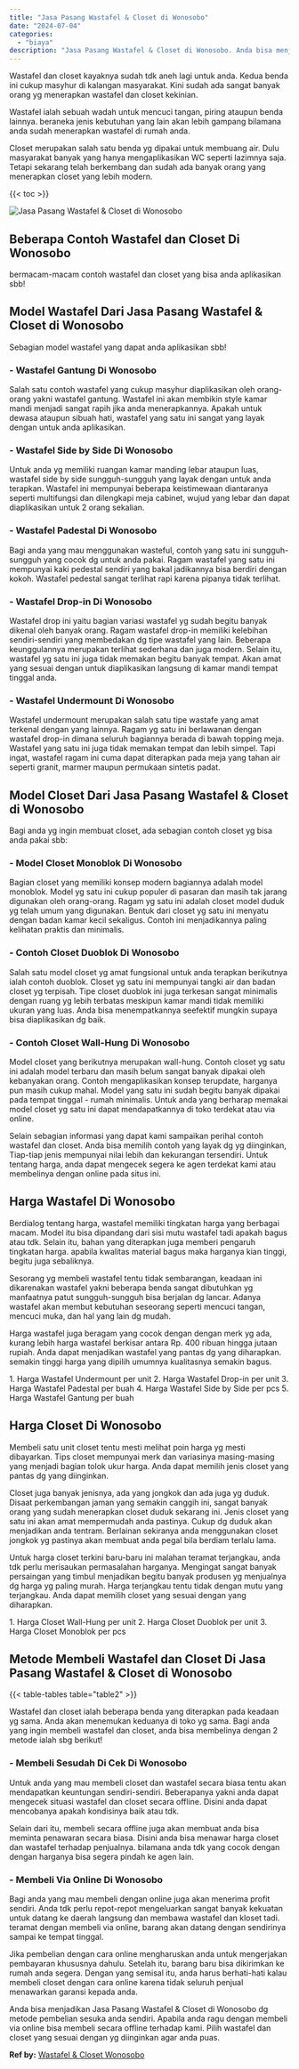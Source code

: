 ```yaml
---
title: "Jasa Pasang Wastafel & Closet di Wonosobo"
date: "2024-07-04"
categories: 
  - "biaya"
description: "Jasa Pasang Wastafel & Closet di Wonosobo. Anda bisa menjadikan Jasa Pasang Wastafel & Closet di Wonosobo dg metode pembelian sesuka anda sendiri. Apabila an..."
---
```


Wastafel dan closet kayaknya sudah tdk aneh lagi untuk anda. Kedua benda ini cukup masyhur di kalangan masyarakat. Kini sudah ada sangat banyak orang yg menerapkan wastafel dan closet kekinian.

Wastafel ialah sebuah wadah untuk mencuci tangan, piring ataupun benda lainnya. beraneka jenis kebutuhan yang lain akan lebih gampang bilamana anda sudah menerapkan wastafel di rumah anda.

Closet merupakan salah satu benda yg dipakai untuk membuang air. Dulu masyarakat banyak yang hanya mengaplikasikan WC seperti lazimnya saja. Tetapi sekarang telah berkembang dan sudah ada banyak orang yang menerapkan closet yang lebih modern.

{{< toc >}}

![Jasa Pasang Wastafel & Closet di Wonosobo](/images/wastafel-closet-murah61.png)

## Beberapa Contoh Wastafel dan Closet Di Wonosobo

bermacam-macam contoh wastafel dan closet yang bisa anda aplikasikan sbb!

## Model Wastafel Dari Jasa Pasang Wastafel & Closet di Wonosobo

Sebagian model wastafel yang dapat anda aplikasikan sbb!

### \- Wastafel Gantung Di Wonosobo

Salah satu contoh wastafel yang cukup masyhur diaplikasikan oleh orang-orang yakni wastafel gantung. Wastafel ini akan membikin style kamar mandi menjadi sangat rapih jika anda menerapkannya. Apakah untuk dewasa ataupun sibuah hati, wastafel yang satu ini sangat yang layak dengan untuk anda aplikasikan.

### \- Wastafel Side by Side Di Wonosobo

Untuk anda yg memiliki ruangan kamar manding lebar ataupun luas, wastafel side by side sungguh-sungguh yang layak dengan untuk anda terapkan. Wastafel ini mempunyai beberapa keistimewaan diantaranya seperti multifungsi dan dilengkapi meja cabinet, wujud yang lebar dan dapat diaplikasikan untuk 2 orang sekalian.

### \- Wastafel Padestal Di Wonosobo

Bagi anda yang mau menggunakan wasteful, contoh yang satu ini sungguh-sungguh yang cocok dg untuk anda pakai. Ragam wastafel yang satu ini mempunyai kaki pedestal sendiri yang bakal jadikannya bisa berdiri dengan kokoh. Wastafel pedestal sangat terlihat rapi karena pipanya tidak terlihat.

### \- Wastafel Drop-in Di Wonosobo

Wastafel drop ini yaitu bagian variasi wastafel yg sudah begitu banyak dikenal oleh banyak orang. Ragam wastafel drop-in memiliki kelebihan sendiri-sendiri yang membedakan dg tipe wastafel yang lain. Beberapa keunggulannya merupakan terlihat sederhana dan juga modern. Selain itu, wastafel yg satu ini juga tidak memakan begitu banyak tempat. Akan amat yang sesuai dengan untuk diaplikasikan langsung di kamar mandi tempat tinggal anda.

### \- Wastafel Undermount Di Wonosobo

Wastafel undermount merupakan salah satu tipe wastafe yang amat terkenal dengan yang lainnya. Ragam yg satu ini berlawanan dengan wastafel drop-in dimana seluruh bagiannya berada di bawah topping meja. Wastafel yang satu ini juga tidak memakan tempat dan lebih simpel. Tapi ingat, wastafel ragam ini cuma dapat diterapkan pada meja yang tahan air seperti granit, marmer maupun permukaan sintetis padat.

## Model Closet Dari Jasa Pasang Wastafel & Closet di Wonosobo

Bagi anda yg ingin membuat closet, ada sebagian contoh closet yg bisa anda pakai sbb:

### \- Model Closet Monoblok Di Wonosobo

Bagian closet yang memiliki konsep modern bagiannya adalah model monoblok. Model yg satu ini cukup populer di pasaran dan masih tak jarang digunakan oleh orang-orang. Ragam yg satu ini adalah closet model duduk yg telah umum yang digunakan. Bentuk dari closet yg satu ini menyatu dengan badan kamar kecil sekaligus. Contoh ini menjadikannya paling kelihatan praktis dan minimalis.

### \- Contoh Closet Duoblok Di Wonosobo

Salah satu model closet yg amat fungsional untuk anda terapkan berikutnya ialah contoh duoblok. Closet yg satu ini mempunyai tangki air dan badan closet yg terpisah. Tipe closet duoblok ini juga terkesan sangat minimalis dengan ruang yg lebih terbatas meskipun kamar mandi tidak memiliki ukuran yang luas. Anda bisa menempatkannya seefektif mungkin supaya bisa diaplikasikan dg baik.

### \- Contoh Closet Wall-Hung Di Wonosobo

Model closet yang berikutnya merupakan wall-hung. Contoh closet yg satu ini adalah model terbaru dan masih belum sangat banyak dipakai oleh kebanyakan orang. Contoh mengaplikasikan konsep terupdate, harganya pun masih cukup mahal. Model yang satu ini sudah begitu banyak dipakai pada tempat tinggal - rumah minimalis. Untuk anda yang berharap memakai model closet yg satu ini dapat mendapatkannya di toko terdekat atau via online.

Selain sebagian informasi yang dapat kami sampaikan perihal contoh wastafel dan closet. Anda bisa memilih contoh yang layak dg yg diinginkan, Tiap-tiap jenis mempunyai nilai lebih dan kekurangan tersendiri. Untuk tentang harga, anda dapat mengecek segera ke agen terdekat kami atau membelinya dengan online pada situs ini.

## Harga Wastafel Di Wonosobo

Berdialog tentang harga, wastafel memiliki tingkatan harga yang berbagai macam. Model itu bisa dipandang dari sisi mutu wastafel tadi apakah bagus atau tdk. Selain itu, bahan yang diterapkan juga memberi pengaruh tingkatan harga. apabila kwalitas material bagus maka harganya kian tinggi, begitu juga sebaliknya.

Sesorang yg membeli wastafel tentu tidak sembarangan, keadaan ini dikarenakan wastafel yakni beberapa benda sangat dibutuhkan yg manfaatnya patut sungguh-sungguh bisa berjalan dg lancar. Adanya wastafel akan membut kebutuhan seseorang seperti mencuci tangan, mencuci muka, dan hal yang lain dg mudah.

Harga wastafel juga beragam yang cocok dengan dengan merk yg ada, kurang lebih harga wastafel berkisar antara Rp. 400 ribuan hingga jutaan rupiah. Anda dapat menjadikan wastafel yang pantas dg yang diharapkan. semakin tinggi harga yang dipilih umumnya kualitasnya semakin bagus.

1\. Harga Wastafel Undermount per unit 2. Harga Wastafel Drop-in per unit 3. Harga Wastafel Padestal per buah 4. Harga Wastafel Side by Side per pcs 5. Harga Wastafel Gantung per buah

## Harga Closet Di Wonosobo

Membeli satu unit closet tentu mesti melihat poin harga yg mesti dibayarkan. Tips closet mempunyai merk dan variasinya masing-masing yang menjadi bagian tolok ukur harga. Anda dapat memilih jenis closet yang pantas dg yang diinginkan.

Closet juga banyak jenisnya, ada yang jongkok dan ada juga yg duduk. Disaat perkembangan jaman yang semakin canggih ini, sangat banyak orang yang sudah menerapkan closet duduk sekarang ini. Jenis closet yang satu ini akan amat mempermudah anda pastinya. Cukup dg duduk akan menjadikan anda tentram. Berlainan sekiranya anda menggunakan closet jongkok yg pastinya akan membuat anda pegal bila berdiam terlalu lama.

Untuk harga closet terkini baru-baru ini malahan teramat terjangkau, anda tdk perlu merisaukan permasalahan harganya. Mengingat sangat banyak persaingan yang timbul menjadikan begitu banyak produsen yg menjualnya dg harga yg paling murah. Harga terjangkau tentu tidak dengan mutu yang terjangkau. Anda dapat memilih closet yang sesuai dengan yang diharapkan.

1\. Harga Closet Wall-Hung per unit 2. Harga Closet Duoblok per unit 3. Harga Closet Monoblok per pcs

## Metode Membeli Wastafel dan Closet Di Jasa Pasang Wastafel & Closet di Wonosobo

{{< table-tables table="table2" >}}

Wastafel dan closet ialah beberapa benda yang diterapkan pada keadaan yg sama. Anda akan menemukan keduanya di toko yg sama. Bagi anda yang ingin membeli wastafel dan closet, anda bisa membelinya dengan 2 metode ialah sbg berikut!

### \- Membeli Sesudah Di Cek Di Wonosobo

Untuk anda yang mau membeli closet dan wastafel secara biasa tentu akan mendapatkan keuntungan sendiri-sendiri. Beberapanya yakni anda dapat mengecek situasi wastafel dan closet secara offline. Disini anda dapat mencobanya apakah kondisinya baik atau tdk.

Selain dari itu, membeli secara offline juga akan membuat anda bisa meminta penawaran secara biasa. Disini anda bisa menawar harga closet dan wastafel terhadap penjualnya. bilamana anda tdk yang cocok dengan dengan harganya bisa segera pindah ke agen lain.

### \- Membeli Via Online Di Wonosobo

Bagi anda yang mau membeli dengan online juga akan menerima profit sendiri. Anda tdk perlu repot-repot mengeluarkan sangat banyak kekuatan untuk datang ke daerah langsung dan membawa wastafel dan kloset tadi. teramat dengan membeli via online, barang akan datang dengan sendirinya sampai ke tempat tinggal.

Jika pembelian dengan cara online mengharuskan anda untuk mengerjakan pembayaran khususnya dahulu. Setelah itu, barang baru bisa dikirimkan ke rumah anda segera. Dengan yang semisal itu, anda harus berhati-hati kalau membeli closet dengan cara online karena tidak seluruh penjual menawarkan garansi kepada anda.

Anda bisa menjadikan Jasa Pasang Wastafel & Closet di Wonosobo dg metode pembelian sesuka anda sendiri. Apabila anda ragu dengan membeli via online bisa membeli secara offline terhadap kami. Pilih wastafel dan closet yang sesuai dengan yg diinginkan agar anda puas.

**Ref by:** [Wastafel & Closet Wonosobo](https://id.wikipedia.org/wiki/Wastafel)
